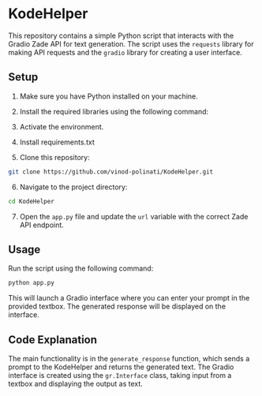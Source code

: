 # KodeHelper

This repository contains a simple Python script that interacts with the Gradio Zade API for text generation. The script uses the `requests` library for making API requests and the `gradio` library for creating a user interface.

## Setup

1. Make sure you have Python installed on your machine.
2. Install the required libraries using the following command:
3. Activate the environment.
4. Install requirements.txt

5. Clone this repository:

```bash
git clone https://github.com/vinod-polinati/KodeHelper.git
```

6. Navigate to the project directory:

```bash
cd KodeHelper
```

7. Open the `app.py` file and update the `url` variable with the correct Zade API endpoint.

## Usage

Run the script using the following command:

```bash
python app.py
```

This will launch a Gradio interface where you can enter your prompt in the provided textbox. The generated response will be displayed on the interface.

## Code Explanation

The main functionality is in the `generate_response` function, which sends a prompt to the KodeHelper and returns the generated text. The Gradio interface is created using the `gr.Interface` class, taking input from a textbox and displaying the output as text.
